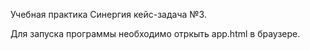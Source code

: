 Учебная практика Синергия кейс-задача №3.

Для запуска программы необходимо отркыть
app.html в браузере.